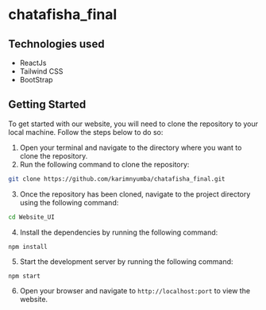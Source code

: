 # chatafisha_final

## Technologies used 
* ReactJs
* Tailwind CSS
* BootStrap

## Getting Started
To get started with our website, you will need to clone the repository to your local machine. Follow the steps below to do so:

1. Open your terminal and navigate to the directory where you want to clone the repository.
2. Run the following command to clone the repository:

```bash
git clone https://github.com/karimnyumba/chatafisha_final.git
```

3. Once the repository has been cloned, navigate to the project directory using the following command:

```bash
cd Website_UI
```

4. Install the dependencies by running the following command:

```
npm install
```

5. Start the development server by running the following command:

```
npm start
```

6. Open your browser and navigate to `http://localhost:port` to view the website.

